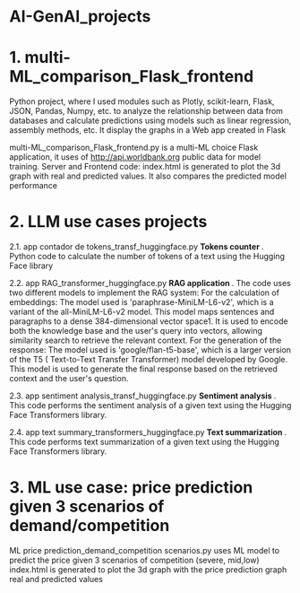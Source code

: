 # AI-GenAI_projects
# 1. multi-ML_comparison_Flask_frontend

Python project, where I used modules such as Plotly, scikit-learn, Flask, JSON, Pandas, Numpy, etc. to analyze the relationship between data from databases and calculate predictions using models such as linear regression, assembly methods, etc. It display the graphs in a Web app created in Flask

multi-ML_comparison_Flask_frontend.py is a multi-ML choice Flask application, it uses of http://api.worldbank.org public data for model training. Server and Frontend code: index.html is generated to plot the 3d graph with real and predicted values. It also compares the predicted model performance

# 2. LLM use cases projects

2.1. app contador de tokens_transf_huggingface.py
<b> Tokens counter </b>. Python code to  calculate the number of tokens of a text using the Hugging Face library

2.2. app RAG_transformer_huggingface.py
<b> RAG application </b> . The code uses two different models to implement the RAG system:
For the calculation of embeddings: The model used is 'paraphrase-MiniLM-L6-v2', which is a variant of the all-MiniLM-L6-v2 model. This model maps sentences and paragraphs to a dense 384-dimensional vector space1. 
It is used to encode both the knowledge base and the user's query into vectors, allowing similarity search to retrieve the relevant context.
For the generation of the response: The model used is 'google/flan-t5-base', which is a larger version of the T5 (
Text-to-Text Transfer Transformer) model developed by Google. This model is used to generate the final response based on the retrieved context and the user's question.

2.3. app sentiment analysis_transf_huggingface.py
 <b> Sentiment analysis </b>. This code performs the sentiment analysis of a given text using the Hugging Face Transformers library. 

2.4. app text summary_transformers_huggingface.py
 <b> Text summarization </b>. This code performs text summarization of a given text using the Hugging Face Transformers library. 

# 3. ML use case: price prediction given 3 scenarios of demand/competition

ML price prediction_demand_competition scenarios.py uses ML model to predict the price given 3 scenarios of competition (severe, mid,low)
index.html is generated to plot the 3d graph with the price prediction graph real and predicted values
